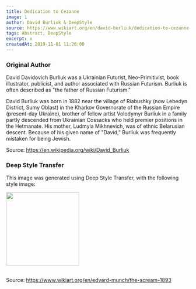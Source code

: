```yaml
---
title: Dedication to Cezanne
image: 1
author: David Burliuk & DeepStyle
source: https://www.wikiart.org/en/david-burliuk/dedication-to-cezanne-1910
tags: Abstract, DeepStyle
excerpt: x
createdAt: 2019-11-01 11:26:00
---
```


### Original Author

David Davidovich Burliuk was a Ukrainian Futurist, Neo-Primitivist, book illustrator, publicist, and author associated with Russian Futurism. Burliuk is often described as "the father of Russian Futurism."

David Burliuk was born in 1882 near the village of Riabushky (now Lebedyn District, Sumy Oblast) in the Kharkov Governorate of the Russian Empire (present-day Ukraine), brother of fellow artist Volodymyr Burliuk in a family partly descended from Ukrainian Cossacks who held premier positions in the Hetmanate. His mother, Ludmyla Mikhnevich, was of ethnic Belarusian descent. Because of his given name of "David," Burliuk was frequently mistaken for being Jewish.

Source: https://en.wikipedia.org/wiki/David_Burliuk

### Deep Style Transfer 

This image was generated using Deep Style Transfer, with the following style image: 

<img src="https://uploads2.wikiart.org/images/edvard-munch/the-scream-1893(2).jpg!PinterestLarge.jpg" width="200px">

<br>
<br>

Source: https://www.wikiart.org/en/edvard-munch/the-scream-1893
